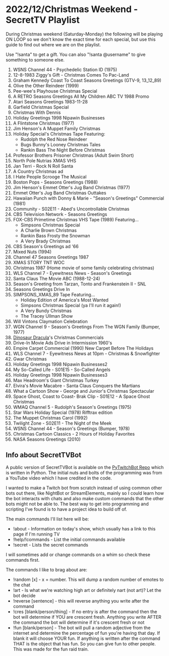 # 2022/12/Christmas Weekend - SecretTV Playlist

During Christmas weekend (Saturday-Monday) the following will be playing ON LOOP so we don't know the exact time for each special, but use this guide to find out where we are on the playlist.

Use "!santa" to get a gift.  You can also "!santa @username" to give something to someone else.

1. WSNS Channel 44 - Psychedelic Station ID (1975)
2. 12-8-1983 Ziggy's Gift - Christmas Comes To Pac-Land
3. Graham Kennedy Coast To Coast Seasons Greetings (GTV-9, 13_12_89)
4. Olive the Other Reindeer (1999)
5. Pee-wee's Playhouse Christmas Special
6. A RETRO Seasons Greetings All My Children ABC TV 1988 Promo
7. Atari Seasons Greetings 1983-11-28
8. Garfield Christmas Special
9. Christmas With Dennis
10. Holiday Greetings 1998 Nipawin Businesses
11. A Flintstone Christmas (1977)
12. Jim Henson's A Muppet Family Christmas
13. Holiday Special's Christmas Tape Featuring:
    - Rudolph the Red Nose Reindeer
    - Bugs Bunny's Looney Christmas Tales
    - Rankin Bass The Night Before Christmas
14. Professor Brothers Prisoner Christmas (Adult Swim Short)
15. North Pole Nutrias XMAS VHS
16. Jan Terri - Rock N Roll Santa
17. A Country Christmas ad
18. I Hate People Scrooge The Musical
19. Boston Pops - Seasons Greetings (1988)
20. Jim Henson's Emmet Otter's Jug Band Christmas (1977)
21. Emmet Otter's Jug Band Christmas Outtakes
22. Hawaiian Punch with Donny & Marie - "Season's Greetings" Commercial (1981)
23. Community - S02E11 - Abed's Uncontrollable Christmas
24. CBS Television Network - Seasons Greetings
25. FOX-CBS Primetime Christmas VHS Tape (1989) Featuring...
    - Simpsons Christmas Special
    - A Charlie Brown Christmas
    - Rankin Bass Frosty the Snowman
    - A Very Brady Christmas
26. CBS Season's Greetings ad '66
27. Mixed Nuts (1994)
28. Channel 47 Seasons Greetings 1987
29. XMAS STORY TNT WOC
30. Christmas 1987 (Home movie of some family celebrating christmas)
31. WLS Channel 7 - Eyewitness News - Season's Greetings
32. Santa Claus The Movie ABC (1988-12-24)
34. Season's Greeting from Tarzan, Tonto and Frankenstein II - SNL
35. Seasons Greetings Drive In
36. SIMPSONS_XMAS_89 Tape Featuring...
     - Holiday Edition of America's Most Wanted
     - Simpsons Christmas Special (ya I'll run it again!)
     - A Very Bundy Christmas
     - The Tracey Ullman Show
37. Will Vintons Claymation Celebration
38. WGN Channel 9 - Season's Greetings From The WGN Family (Bumper, 1977)
39. [Dinosaur Dracula](https://dinosaurdracula.com/)'s Christmas Commercials
40. Drive-In Movie Ads Drive in Intermission 1960's
41. Empire Carpet Commercial (1990) New Carpet Before The Holidays
42. WLS Channel 7 - Eyewitness News at 10pm - Christmas & Snowfighter
43. Gwar Christmas
44. Holiday Greetings 1998 Nipawin Businesses2
45. My So-Called Life - S01E15 - So-Called Angels
46. Holiday Greetings 1998 Nipawin Businesses3
47. Max Headroom's Giant Christmas Turkey
48. Elvira's Movie Macabre - Santa Claus Conquers the Martians
49. What a Cartoon Show - George and Junior's Christmas Spectacular
50. Space Ghost, Coast to Coast- Brak Clip - S01E12 - A Space Ghost Christmas
51. WMAQ Channel 5 - Rudolph's Season's Greetings (1975)
52. Star Wars Holiday Special (1978) Rifftrax edition
53. The Muppet Christmas Carol (1992)
54. Twilight Zone - S02E11 - The Night of the Meek
55. WSNS Channel 44 - Season's Greetings (Bumper, 1978)
56. Christmas Cartoon Classics - 2 Hours of Holiday Favorites
57. NASA Seasons Greetings (2010)


## Info about SecretTVBot

A public version of SecretTVBot is available on the [PyTwitchBot Repo](https://github.com/awbored/PyTwitchBot) which is written in Python.  The initial nuts and bolts of the programming was from a YouTube video which I have credited in the code.

I wanted to make a Twitch bot from scratch instead of using common other bots out there, like NightBot or StreamElements, mainly so I could learn how the bot interacts with chats and also make custom commands that the other bots might not be able to.  The best way to get into programming and scripting I've found is to have a project idea to build off of.

The main commands I'll list here will be:

 - !about - Information on today's show, which usually has a link to this page if I'm running TV
 - !help/!commands - List the initial commands available
 - !secret - Lists the secret commands

I will sometimes add or change commands on a whim so check these commands first.

The commands I like to brag about are:

 - !random [x] - x = number.  This will dump a random number of emotes to the chat
 - !art - Is what we're watching high art or definitely nart (not art)?  Let the bot decide
 - !reverse [sentence] - this will reverse anything you write after the command
 - !cres [blank/person/thing] - If no entry is after the command then the bot will determine if YOU are crescent fresh.  Anything you write AFTER the command the bot will determine if it's crescent fresh or not
 - !fun [blank/person] - The bot will pull a random adjective from the internet and determine the percentage of fun you're having that day.  If blank it will choose YOUR fun.  If anything is written after the command THAT is the object that has fun.  So you can give fun to other people.  This was made for the fun raid train.

